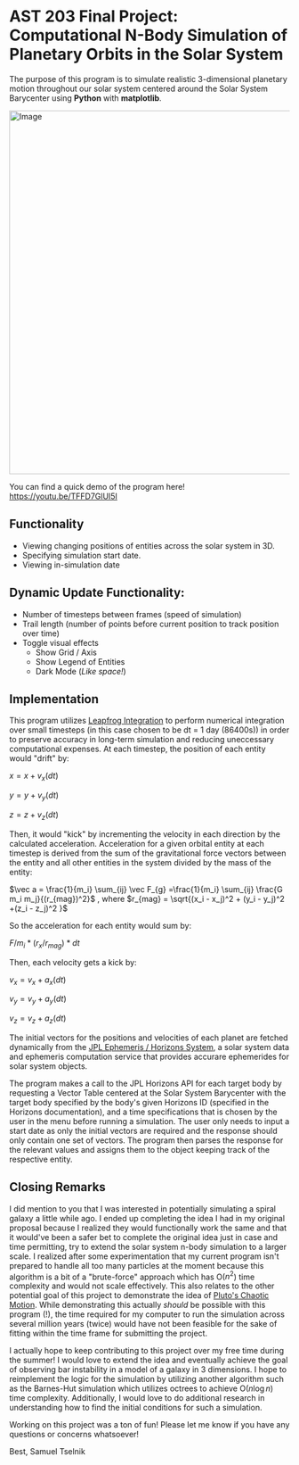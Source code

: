# AST 203 Final Project: Computational N-Body Simulation of Planetary Orbits in the Solar System


The purpose of this program is to simulate realistic 3-dimensional planetary motion throughout our solar system centered around the Solar System Barycenter using **Python** with **matplotlib**. 

<img width="652" alt="Image" src="https://github.com/user-attachments/assets/449f0b51-3f77-46ff-ba87-e2d87049b017" />

You can find a quick demo of the program here! https://youtu.be/TFFD7GlUI5I

## Functionality
* Viewing changing positions of entities across the solar system in 3D.
* Specifying simulation start date.
* Viewing in-simulation date
## Dynamic Update Functionality:
* Number of timesteps between frames (speed of simulation)
* Trail length (number of points before current position to track position over time)
* Toggle visual effects
  * Show Grid / Axis
  * Show Legend of Entities
  * Dark Mode (*Like space!*)

## Implementation
This program utilizes <a href=https://en.wikipedia.org/wiki/Leapfrog_integration>Leapfrog Integration</a> to perform numerical integration over small timesteps (in this case chosen to be dt = 1 day (86400s)) in order to preserve accuracy in long-term simulation and reducing uneccessary computational expenses. 
At each timestep, the position of each entity would "drift" by:

$x = x + v_x(dt)$

$y = y + v_y(dt)$

$z = z + v_z(dt)$

Then, it would "kick" by incrementing the velocity in each direction by the calculated acceleration.  Acceleration for a given orbital entity at each timestep is derived from the sum of the gravitational force vectors between the entity and all other entities in the system divided by the mass of the entity:

$\vec a = \frac{1}{m_i} \sum_{ij} \vec F_{g} =\frac{1}{m_i} \sum_{ij} \frac{G m_i m_j}{(r_{mag})^2}$ , where $r_{mag} = \sqrt{(x_i - x_j)^2 + (y_i - y_j)^2 +(z_i - z_j)^2 }$

So the acceleration for each entity would sum by:

$F / m_i * (r_x / r_{mag}) * dt$

Then, each velocity gets a kick by:

$v_x = v_x  + a_x(dt)$

$v_y = v_y + a_y(dt)$

$v_z = v_z  + a_z(dt)$


The initial vectors for the positions and velocities of each planet are fetched dynamically from the <a href=https://ssd.jpl.nasa.gov/horizons/>JPL Ephemeris / Horizons System</a>, a solar system data and ephemeris computation service that provides accurare ephemerides for solar system objects.

The program makes a call to the JPL Horizons API for each target body by requesting a Vector Table centered at the Solar System Barycenter with the target body specified by the body's given Horizons ID (specified in the Horizons documentation), and a time specifications that is chosen by the user in the menu before running a simulation. The user only needs to input a start date as only the initial vectors are required and the response should only contain one set of vectors. The program then parses the response for the relevant values and assigns them to the object keeping track of the respective entity.


## Closing Remarks
I did mention to you that I was interested in potentially simulating a spiral galaxy a little while ago. I ended up completing the idea I had in my original proposal because I realized they would functionally work the same and that it would've been a safer bet to complete the original idea just in case and time permitting, try to extend the solar system n-body simulation to a larger scale. I realized after some experimentation that my current program isn't prepared to handle all too many particles at the moment because this algorithm is a bit of a "brute-force" approach which has O($n^2$) time complexity and would not scale effectively. This also relates to the other potential goal of this project to demonstrate the idea of <a href=https://web.mit.edu/wisdom/www/pluto-chaos.pdf >Pluto's Chaotic Motion</a>. While demonstrating this actually *should* be possible with this program (!), the time required for my computer to run the simulation across several million years (twice) would have not been feasible for the sake of fitting within the time frame for submitting the project.

I actually hope to keep contributing to this project over my free time during the summer! I would love to extend the idea and eventually achieve the goal of observing bar instability in a model of a galaxy in 3 dimensions. I hope to reimplement the logic for the simulation by utilizing another algorithm such as the Barnes-Hut simulation which utilizes octrees to achieve O($n \log n$) time complexity. Additionally, I would love to do additional research in understanding how to find the initial conditions for such a simulation. 

Working on this project was a ton of fun! Please let me know if you have any questions or concerns whatsoever!

Best,
Samuel Tselnik







